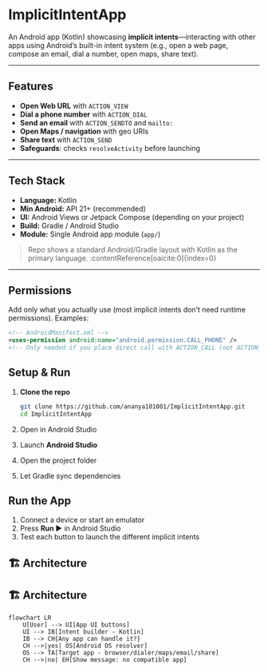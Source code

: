 # ImplicitIntentApp 

An Android app (Kotlin) showcasing **implicit intents**—interacting with other apps using Android’s built-in intent system (e.g., open a web page, compose an email, dial a number, open maps, share text).  

---

##  Features

- **Open Web URL** with `ACTION_VIEW`
- **Dial a phone number** with `ACTION_DIAL`
- **Send an email** with `ACTION_SENDTO` and `mailto:`
- **Open Maps / navigation** with geo URIs
- **Share text** with `ACTION_SEND`
- **Safeguards**: checks `resolveActivity` before launching

---

## Tech Stack

- **Language:** Kotlin  
- **Min Android:** API 21+ (recommended)  
- **UI:** Android Views or Jetpack Compose (depending on your project)  
- **Build:** Gradle / Android Studio  
- **Module:** Single Android app module (`app/`)  

> Repo shows a standard Android/Gradle layout with Kotlin as the primary language. :contentReference[oaicite:0]{index=0}

---

##  Permissions

Add only what you actually use (most implicit intents don’t need runtime permissions). Examples:

```xml
<!-- AndroidManifest.xml -->
<uses-permission android:name="android.permission.CALL_PHONE" />
<!-- Only needed if you place direct call with ACTION_CALL (not ACTION_DIAL) -->
```

##  Setup & Run

1. **Clone the repo**
   ```bash
   git clone https://github.com/ananya101001/ImplicitIntentApp.git
   cd ImplicitIntentApp
   ```
2.  Open in Android Studio

   1. Launch **Android Studio**  
   2. Open the project folder  
   3. Let Gradle sync dependencies  



## Run the App

1. Connect a device or start an emulator  
2. Press **Run ▶️** in Android Studio  
3. Test each button to launch the different implicit intents  


<!-- If you show current location in maps, you may add location permissions (optional) -->
<uses-permission android:name="android.permission.ACCESS_FINE_LOCATION" />


## 🏗 Architecture

## 🏗 Architecture

```mermaid
flowchart LR
    U[User] --> UI[App UI buttons]
    UI --> IB[Intent builder - Kotlin]
    IB --> CH{Any app can handle it?}
    CH -->|yes| OS[Android OS resolver]
    OS --> TA[Target app - browser/dialer/maps/email/share]
    CH -->|no| EH[Show message: no compatible app]
```

